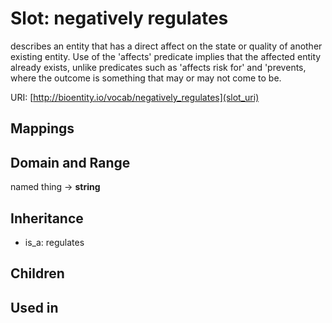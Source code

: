 # Slot: negatively regulates


describes an entity that has a direct affect on the state or quality of another existing entity. Use of the 'affects' predicate implies that the affected entity already exists, unlike predicates such as 'affects risk for' and 'prevents, where the outcome is something that may or may not come to be.

URI: [http://bioentity.io/vocab/negatively_regulates](slot_uri)
## Mappings

## Domain and Range

named thing -> **string**
## Inheritance

 *  is_a: regulates
## Children

## Used in

